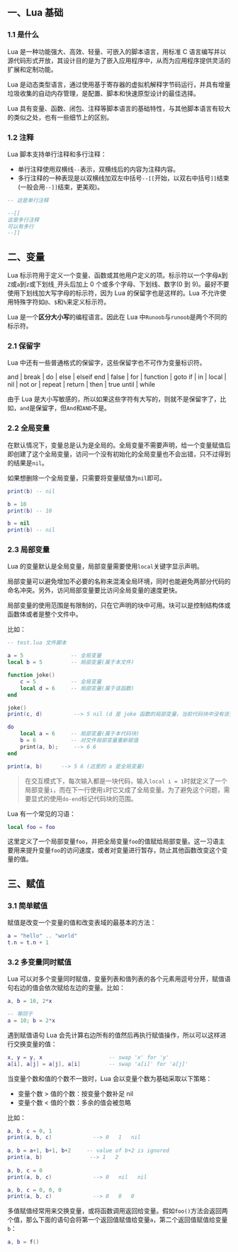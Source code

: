 ## 一、Lua 基础

### 1.1 是什么

Lua 是一种功能强大、高效、轻量、可嵌入的脚本语言，用标准 C 语言编写并以源代码形式开放，其设计目的是为了嵌入应用程序中，从而为应用程序提供灵活的扩展和定制功能。

Lua 是动态类型语言，通过使用基于寄存器的虚拟机解释字节码运行，并具有增量垃圾收集的自动内存管理，是配置、脚本和快速原型设计的最佳选择。

Lua 具有变量、函数、闭包、注释等脚本语言的基础特性，与其他脚本语言有较大的类似之处，也有一些细节上的区别。

### 1.2 注释

Lua 脚本支持单行注释和多行注释：

* 单行注释使用双横线`--`表示，双横线后的内容为注释内容。
* 多行注释的一种表现是以双横线加双左中括号`--[[`开始，以双右中括号`]]`结束(一般会用`--]]`结束，更美观)。

```lua
-- 这是单行注释

--[[
这是多行注释
可以有多行
--]]
```

## 二、变量

Lua 标示符用于定义一个变量、函数或其他用户定义的项。标示符以一个字母`A`到`Z`或`a`到`z`或下划线`_`开头后加上 0 个或多个字母、下划线、数字(0 到 9)。最好不要使用下划线加大写字母的标示符，因为 Lua 的保留字也是这样的。Lua 不允许使用特殊字符如`@`、`$`和`%`来定义标示符。

Lua 是一个**区分大小写**的编程语言。因此在 Lua 中`Runoob`与`runoob`是两个不同的标示符。

### 2.1 保留字

Lua 中还有一些普通格式的保留字，这些保留字也不可作为变量标识符。

and   | break  | do     | else     | elseif
end   | false  | for    | function | goto
if    | in     | local  | nil      | not
or    | repeat | return | then     | true
until | while

由于 Lua 是大小写敏感的，所以如果这些字符有大写的，则就不是保留字了，比如，`and`是保留字，但`And`和`AND`不是。

### 2.2 全局变量

在默认情况下，变量总是认为是全局的。全局变量不需要声明，给一个变量赋值后即创建了这个全局变量，访问一个没有初始化的全局变量也不会出错，只不过得到的结果是`nil`。

如果想删除一个全局变量，只需要将变量赋值为`nil`即可。

```lua
print(b) -- nil

b = 10
print(b) -- 10

b = nil
print(b) -- nil
```

### 2.3 局部变量

Lua 的变量默认是全局变量，局部变量需要使用`local`关键字显示声明。

局部变量可以避免增加不必要的名称来混淆全局环境，同时也能避免两部分代码的命名冲突。另外，访问局部变量要比访问全局变量的速度更快。

局部变量的使用范围是有限制的，只在它声明的块中可用。块可以是控制结构体或函数体或者是整个文件中。

比如：

```lua
-- test.lua 文件脚本

a = 5               -- 全局变量
local b = 5         -- 局部变量(属于本文件)

function joke()
    c = 5           -- 全局变量
    local d = 6     -- 局部变量(属于该函数)
end

joke()
print(c, d)          --> 5 nil (d 是 joke 函数的局部变量，当前代码块中没有该变量)

do 
    local a = 6     -- 局部变量(属于本代码块)
    b = 6           -- 对文件局部变量重新赋值
    print(a, b);     --> 6 6
end

print(a, b)      --> 5 6 (这里的 a 是全局变量)
```

> 在交互模式下，每次输入都是一块代码，输入`local i = 1`时就定义了一个局部变量`i`，而在下一行使用`i`时它又成了全局变量。为了避免这个问题，需要显式的使用`do-end`标记代码块的范围。

Lua 有一个常见的习语：

```lua
local foo = foo
```

这里定义了一个局部变量`foo`，并把全局变量`foo`的值赋给局部变量。这一习语主要用来提升变量`foo`的访问速度，或者对变量进行暂存，防止其他函数改变这个变量的值。

## 三、赋值

### 3.1 简单赋值

赋值是改变一个变量的值和改变表域的最基本的方法：

```lua
a = "hello" .. "world"
t.n = t.n + 1
```

### 3.2 多变量同时赋值

Lua 可以对多个变量同时赋值，变量列表和值列表的各个元素用逗号分开，赋值语句右边的值会依次赋给左边的变量。比如：

```lua
a, b = 10, 2*x

-- 等同于
a = 10; b = 2*x
```

遇到赋值语句 Lua 会先计算右边所有的值然后再执行赋值操作，所以可以这样进行交换变量的值：

```lua
x, y = y, x                     -- swap 'x' for 'y'
a[i], a[j] = a[j], a[i]         -- swap 'a[i]' for 'a[j]'
```

当变量个数和值的个数不一致时，Lua 会以变量个数为基础采取以下策略：

* 变量个数 > 值的个数：按变量个数补足 nil
* 变量个数 < 值的个数：多余的值会被忽略

比如：

```lua
a, b, c = 0, 1
print(a, b, c)             --> 0   1   nil
 
a, b = a+1, b+1, b+2     -- value of b+2 is ignored
print(a, b)               --> 1   2
 
a, b, c = 0
print(a, b, c)             --> 0   nil   nil

a, b, c = 0, 0, 0
print(a, b, c)             --> 0   0   0
```

多值赋值经常用来交换变量，或将函数调用返回给变量。假如`foo()`方法会返回两个值，那么下面的语句会将第一个返回值赋值给变量`a`，第二个返回值赋值给变量`b`：

```lua
a, b = f()
```

